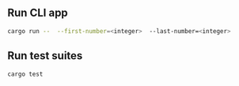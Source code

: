 ## Run CLI app

```bash
cargo run --  --first-number=<integer>  --last-number=<integer>
```

## Run test suites

```bash
cargo test
```

